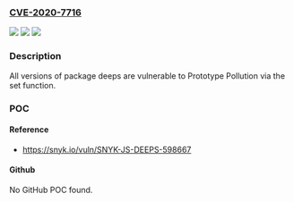 ### [CVE-2020-7716](https://cve.mitre.org/cgi-bin/cvename.cgi?name=CVE-2020-7716)
![](https://img.shields.io/static/v1?label=Product&message=deeps&color=blue)
![](https://img.shields.io/static/v1?label=Version&message=%3E%3D%200%20&color=brighgreen)
![](https://img.shields.io/static/v1?label=Vulnerability&message=Prototype%20Pollution&color=brighgreen)

### Description

All versions of package deeps are vulnerable to Prototype Pollution via the set function.

### POC

#### Reference
- https://snyk.io/vuln/SNYK-JS-DEEPS-598667

#### Github
No GitHub POC found.

